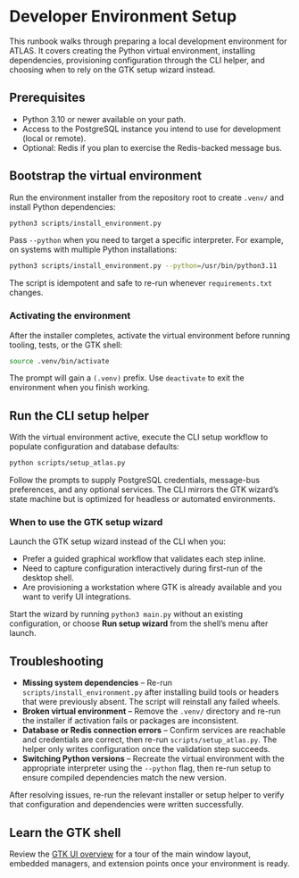 # Developer Environment Setup

This runbook walks through preparing a local development environment for ATLAS. It covers creating the Python virtual environment, installing dependencies, provisioning configuration through the CLI helper, and choosing when to rely on the GTK setup wizard instead.

## Prerequisites
- Python 3.10 or newer available on your path.
- Access to the PostgreSQL instance you intend to use for development (local or remote).
- Optional: Redis if you plan to exercise the Redis-backed message bus.

## Bootstrap the virtual environment
Run the environment installer from the repository root to create `.venv/` and install Python dependencies:

```bash
python3 scripts/install_environment.py
```

Pass `--python` when you need to target a specific interpreter. For example, on systems with multiple Python installations:

```bash
python3 scripts/install_environment.py --python=/usr/bin/python3.11
```

The script is idempotent and safe to re-run whenever `requirements.txt` changes.

### Activating the environment
After the installer completes, activate the virtual environment before running tooling, tests, or the GTK shell:

```bash
source .venv/bin/activate
```

The prompt will gain a `(.venv)` prefix. Use `deactivate` to exit the environment when you finish working.

## Run the CLI setup helper
With the virtual environment active, execute the CLI setup workflow to populate configuration and database defaults:

```bash
python scripts/setup_atlas.py
```

Follow the prompts to supply PostgreSQL credentials, message-bus preferences, and any optional services. The CLI mirrors the GTK wizard’s state machine but is optimized for headless or automated environments.

### When to use the GTK setup wizard
Launch the GTK setup wizard instead of the CLI when you:
- Prefer a guided graphical workflow that validates each step inline.
- Need to capture configuration interactively during first-run of the desktop shell.
- Are provisioning a workstation where GTK is already available and you want to verify UI integrations.

Start the wizard by running `python3 main.py` without an existing configuration, or choose **Run setup wizard** from the shell’s menu after launch.

## Troubleshooting
- **Missing system dependencies** – Re-run `scripts/install_environment.py` after installing build tools or headers that were previously absent. The script will reinstall any failed wheels.
- **Broken virtual environment** – Remove the `.venv/` directory and re-run the installer if activation fails or packages are inconsistent.
- **Database or Redis connection errors** – Confirm services are reachable and credentials are correct, then re-run `scripts/setup_atlas.py`. The helper only writes configuration once the validation step succeeds.
- **Switching Python versions** – Recreate the virtual environment with the appropriate interpreter using the `--python` flag, then re-run setup to ensure compiled dependencies match the new version.

After resolving issues, re-run the relevant installer or setup helper to verify that configuration and dependencies were written successfully.

## Learn the GTK shell
Review the [GTK UI overview](../ui/gtk-overview.md) for a tour of the main window layout, embedded managers, and extension points once your environment is ready.
